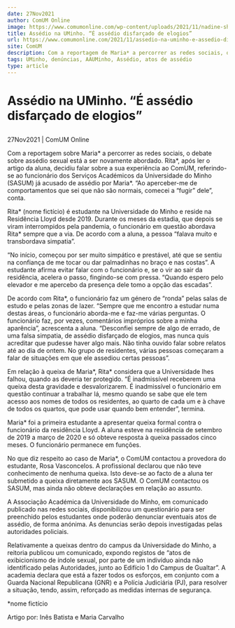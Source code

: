 ```yaml
---
date: 27Nov2021
author: ComUM Online
image: https://www.comumonline.com/wp-content/uploads/2021/11/nadine-shaabana-DRzYMtae-vA-unsplash-1500x1000.jpg
title: Assédio na UMinho. “É assédio disfarçado de elogios”
url: https://www.comumonline.com/2021/11/assedio-na-uminho-e-assedio-disfarcado-de-elogios/
site: ComUM
description: Com a reportagem de Maria* a percorrer as redes sociais, o debate sobre assédio está a ser novamente abordado. Rita* decidiu falar sobre a sua experiência.
tags: UMinho, denúncias, AAUMinho, Assédio, atos de assédio
type: article
---
```



# Assédio na UMinho. “É assédio disfarçado de elogios”

## 

27Nov2021 | ComUM Online

Com a reportagem sobre Maria* a percorrer as redes sociais, o debate sobre assédio sexual está a ser novamente abordado. Rita*, após ler o artigo da aluna, decidiu falar sobre a sua experiência ao ComUM, referindo-se ao funcionário dos Serviços Académicos da Universidade do Minho (SASUM) já acusado de assédio por Maria*. “Ao aperceber-me de comportamentos que sei que não são normais, comecei a “fugir” dele”, conta.

Rita* (nome fictício) é estudante na Universidade do Minho e reside na Residência Lloyd desde 2019. Durante os meses da estadia, que depois se viram interrompidos pela pandemia, o funcionário em questão abordava Rita* sempre que a via. De acordo com a aluna, a pessoa “falava muito e transbordava simpatia”.

“No início, começou por ser muito simpático e prestável, até que se sentiu na confiança de me tocar ou dar palmadinhas no braço e nas costas”. A estudante afirma evitar falar com o funcionário e, se o vir ao sair da residência, acelera o passo, fingindo-se com pressa. “Quando espero pelo elevador e me apercebo da presença dele tomo a opção das escadas”.

De acordo com Rita*, o funcionário faz um género de “ronda” pelas salas de estudo e pelas zonas de lazer. “Sempre que me encontro a estudar numa destas áreas, o funcionário aborda-me e faz-me várias perguntas. O funcionário faz, por vezes, comentários impróprios sobre a minha aparência”, acrescenta a aluna. “Desconfiei sempre de algo de errado, de uma falsa simpatia, de assédio disfarçado de elogios, mas nunca quis acreditar que pudesse haver algo mais. Não tinha ouvido falar sobre relatos até ao dia de ontem. No grupo de residentes, várias pessoas começaram a falar de situações em que ele assediou certas pessoas”.

Em relação à queixa de Maria*, Rita* considera que a Universidade lhes falhou, quando as deveria ter protegido. “É inadmissível receberem uma queixa desta gravidade e desvalorizarem. É inadmissível o funcionário em questão continuar a trabalhar lá, mesmo quando se sabe que ele tem acesso aos nomes de todos os residentes, ao quarto de cada um e à chave de todos os quartos, que pode usar quando bem entender”, termina.

Maria* foi a primeira estudante a apresentar queixa formal contra o funcionário da residência Lloyd. A aluna esteve na residência de setembro de 2019 a março de 2020 e só obteve resposta à queixa passados cinco meses. O funcionário permanece em funções.

No que diz respeito ao caso de Maria*, o ComUM contactou a provedora do estudante, Rosa Vasconcelos. A profissional declarou que não teve conhecimento de nenhuma queixa. Isto deve-se ao facto de a aluna ter submetido a queixa diretamente aos SASUM. O ComUM contactou os SASUM, mas ainda não obteve declarações em relação ao assunto.

A Associação Académica da Universidade do Minho, em comunicado publicado nas redes sociais, disponibilizou um questionário para ser preenchido pelos estudantes onde poderão denunciar eventuais atos de assédio, de forma anónima. As denuncias serão depois investigadas pelas autoridades policiais.

Relativamente a queixas dentro do campus da Universidade do Minho, a reitoria publicou um comunicado, expondo registos de “atos de exibicionismo de índole sexual, por parte de um indivíduo ainda não identificado pelas Autoridades, junto ao Edifício 1 do Campus de Gualtar”. A academia declara que está a fazer todos os esforços, em conjunto com a Guarda Nacional Republicana (GNR) e a Polícia Judiciária (PJ), para resolver a situação, tendo, assim, reforçado as medidas internas de segurança.

*nome fictício

Artigo por: Inês Batista e Maria Carvalho

